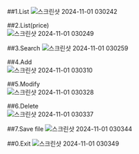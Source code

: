 ##1.List
![스크린샷 2024-11-01 030242](https://github.com/user-attachments/assets/5d11358b-4768-403e-adc3-0baec15a5d19)

##2.List(price)  
![스크린샷 2024-11-01 030249](https://github.com/user-attachments/assets/1511d51c-c026-4f58-8d74-4e1534d9adb2)

##3.Search 
![스크린샷 2024-11-01 030259](https://github.com/user-attachments/assets/7462d399-848f-4392-97aa-c17e1b1e4a6c)

##4.Add  
![스크린샷 2024-11-01 030310](https://github.com/user-attachments/assets/7ca6d8ac-b28f-4ebd-bd67-4c19f329e0e9)

##5.Modify  
![스크린샷 2024-11-01 030328](https://github.com/user-attachments/assets/bb2345ab-780d-4803-abbe-4f7acc869e50)

##6.Delete  
![스크린샷 2024-11-01 030337](https://github.com/user-attachments/assets/3a539694-8fb8-47b2-8a3b-fa26473ba663)

##7.Save file
![스크린샷 2024-11-01 030344](https://github.com/user-attachments/assets/95ff3265-d14a-4a30-995f-54ee56682a1a)

##0.Exit
![스크린샷 2024-11-01 030349](https://github.com/user-attachments/assets/46024180-2aaf-4bb4-ab3b-db2e1af6c603)
